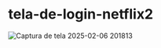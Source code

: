 # tela-de-login-netflix2






![Captura de tela 2025-02-06 201813](https://github.com/user-attachments/assets/a717b194-3587-4a92-b0ab-d65598ba83a0)

